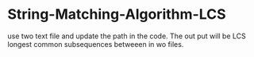 # String-Matching-Algorithm-LCS
use two text file and update the path in the code.
The out put will be LCS longest common subsequences betweeen in wo files.
